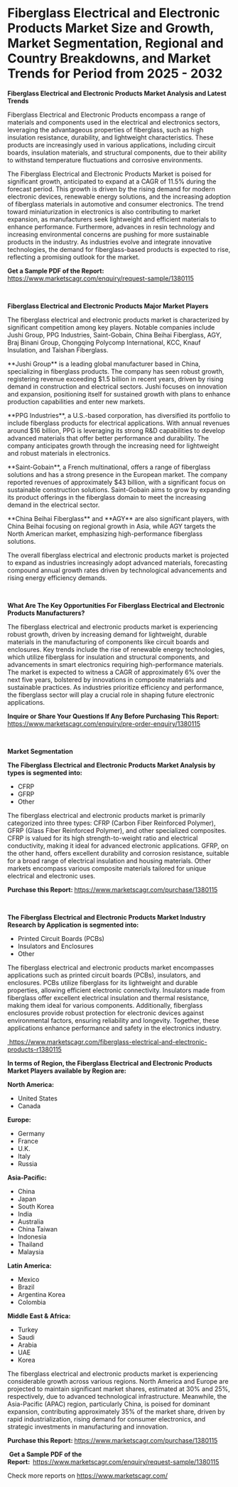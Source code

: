 <p><h1>Fiberglass Electrical and Electronic Products Market Size and Growth, Market Segmentation, Regional and Country Breakdowns, and Market Trends for Period from 2025 -  2032</h1></p><p><strong>Fiberglass Electrical and Electronic Products Market Analysis and Latest Trends</strong></p>
<p><p>Fiberglass Electrical and Electronic Products encompass a range of materials and components used in the electrical and electronics sectors, leveraging the advantageous properties of fiberglass, such as high insulation resistance, durability, and lightweight characteristics. These products are increasingly used in various applications, including circuit boards, insulation materials, and structural components, due to their ability to withstand temperature fluctuations and corrosive environments.</p><p>The Fiberglass Electrical and Electronic Products Market is poised for significant growth, anticipated to expand at a CAGR of 11.5% during the forecast period. This growth is driven by the rising demand for modern electronic devices, renewable energy solutions, and the increasing adoption of fiberglass materials in automotive and consumer electronics. The trend toward miniaturization in electronics is also contributing to market expansion, as manufacturers seek lightweight and efficient materials to enhance performance. Furthermore, advances in resin technology and increasing environmental concerns are pushing for more sustainable products in the industry. As industries evolve and integrate innovative technologies, the demand for fiberglass-based products is expected to rise, reflecting a promising outlook for the market.</p></p>
<p><strong>Get a Sample PDF of the Report:&nbsp;</strong> <a href="https://www.marketscagr.com/enquiry/request-sample/1380115?utm_campaign=2235&utm_medium=2&utm_source=Github&utm_content=ia&utm_term=01022025&utm_id=fiberglass-electrical-and-electronic-products">https://www.marketscagr.com/enquiry/request-sample/1380115</a></p>
<p>&nbsp;</p>
<p><strong>Fiberglass Electrical and Electronic Products Major Market Players</strong></p>
<p><p>The fiberglass electrical and electronic products market is characterized by significant competition among key players. Notable companies include Jushi Group, PPG Industries, Saint-Gobain, China Beihai Fiberglass, AGY, Braj Binani Group, Chongqing Polycomp International, KCC, Knauf Insulation, and Taishan Fiberglass.</p><p>**Jushi Group** is a leading global manufacturer based in China, specializing in fiberglass products. The company has seen robust growth, registering revenue exceeding $1.5 billion in recent years, driven by rising demand in construction and electrical sectors. Jushi focuses on innovation and expansion, positioning itself for sustained growth with plans to enhance production capabilities and enter new markets.</p><p>**PPG Industries**, a U.S.-based corporation, has diversified its portfolio to include fiberglass products for electrical applications. With annual revenues around $16 billion, PPG is leveraging its strong R&D capabilities to develop advanced materials that offer better performance and durability. The company anticipates growth through the increasing need for lightweight and robust materials in electronics.</p><p>**Saint-Gobain**, a French multinational, offers a range of fiberglass solutions and has a strong presence in the European market. The company reported revenues of approximately $43 billion, with a significant focus on sustainable construction solutions. Saint-Gobain aims to grow by expanding its product offerings in the fiberglass domain to meet the increasing demand in the electrical sector.</p><p>**China Beihai Fiberglass** and **AGY** are also significant players, with China Beihai focusing on regional growth in Asia, while AGY targets the North American market, emphasizing high-performance fiberglass solutions.</p><p>The overall fiberglass electrical and electronic products market is projected to expand as industries increasingly adopt advanced materials, forecasting compound annual growth rates driven by technological advancements and rising energy efficiency demands.</p></p>
<p>&nbsp;</p>
<p><strong>What Are The Key Opportunities For Fiberglass Electrical and Electronic Products Manufacturers?</strong></p>
<p><p>The fiberglass electrical and electronic products market is experiencing robust growth, driven by increasing demand for lightweight, durable materials in the manufacturing of components like circuit boards and enclosures. Key trends include the rise of renewable energy technologies, which utilize fiberglass for insulation and structural components, and advancements in smart electronics requiring high-performance materials. The market is expected to witness a CAGR of approximately 6% over the next five years, bolstered by innovations in composite materials and sustainable practices. As industries prioritize efficiency and performance, the fiberglass sector will play a crucial role in shaping future electronic applications.</p></p>
<p><strong>Inquire or Share Your Questions If Any Before Purchasing This Report:</strong> <a href="https://www.marketscagr.com/enquiry/pre-order-enquiry/1380115?utm_campaign=2235&utm_medium=2&utm_source=Github&utm_content=ia&utm_term=01022025&utm_id=fiberglass-electrical-and-electronic-products">https://www.marketscagr.com/enquiry/pre-order-enquiry/1380115</a></p>
<p>&nbsp;</p>
<p><strong>Market Segmentation</strong></p>
<p><strong>The Fiberglass Electrical and Electronic Products Market Analysis by types is segmented into:</strong></p>
<p><ul><li>CFRP</li><li>GFRP</li><li>Other</li></ul></p>
<p><p>The fiberglass electrical and electronic products market is primarily categorized into three types: CFRP (Carbon Fiber Reinforced Polymer), GFRP (Glass Fiber Reinforced Polymer), and other specialized composites. CFRP is valued for its high strength-to-weight ratio and electrical conductivity, making it ideal for advanced electronic applications. GFRP, on the other hand, offers excellent durability and corrosion resistance, suitable for a broad range of electrical insulation and housing materials. Other markets encompass various composite materials tailored for unique electrical and electronic uses.</p></p>
<p><strong>Purchase this Report:&nbsp;</strong><a href="https://www.marketscagr.com/purchase/1380115?utm_campaign=2235&utm_medium=2&utm_source=Github&utm_content=ia&utm_term=01022025&utm_id=fiberglass-electrical-and-electronic-products">https://www.marketscagr.com/purchase/1380115</a></p>
<p>&nbsp;</p>
<p><strong>The Fiberglass Electrical and Electronic Products Market Industry Research by Application is segmented into:</strong></p>
<p><ul><li>Printed Circuit Boards (PCBs)</li><li>Insulators and Enclosures</li><li>Other</li></ul></p>
<p><p>The fiberglass electrical and electronic products market encompasses applications such as printed circuit boards (PCBs), insulators, and enclosures. PCBs utilize fiberglass for its lightweight and durable properties, allowing efficient electronic connectivity. Insulators made from fiberglass offer excellent electrical insulation and thermal resistance, making them ideal for various components. Additionally, fiberglass enclosures provide robust protection for electronic devices against environmental factors, ensuring reliability and longevity. Together, these applications enhance performance and safety in the electronics industry.</p></p>
<p><a href="https://www.marketscagr.com/fiberglass-electrical-and-electronic-products-r1380115?utm_campaign=2235&utm_medium=2&utm_source=Github&utm_content=ia&utm_term=01022025&utm_id=fiberglass-electrical-and-electronic-products">&nbsp;https://www.marketscagr.com/fiberglass-electrical-and-electronic-products-r1380115</a></p>
<p><strong>In terms of Region, the Fiberglass Electrical and Electronic Products Market Players available by Region are:</strong></p>
<p>
    <p> <strong> North America: </strong>
        <ul>
            <li>United States</li>
            <li>Canada</li>
        </ul>
        </p> 
    <p> <strong> Europe: </strong>
        <ul>
            <li>Germany</li>
            <li>France</li>
            <li>U.K.</li>
            <li>Italy</li>
            <li>Russia</li>
        </ul>
        </p> 
    <p> <strong> Asia-Pacific: </strong>
        <ul>
            <li>China</li>
            <li>Japan</li>
            <li>South Korea</li>
            <li>India</li>
            <li>Australia</li>
            <li>China Taiwan</li>
            <li>Indonesia</li>
            <li>Thailand</li>
            <li>Malaysia</li>
        </ul>
        </p> 
    <p> <strong> Latin America: </strong>
        <ul>
            <li>Mexico</li>
            <li>Brazil</li>
            <li>Argentina Korea</li>
            <li>Colombia</li>
        </ul>
        </p> 
    <p> <strong> Middle East & Africa: </strong>
        <ul>
            <li>Turkey</li>
            <li>Saudi</li>
            <li>Arabia</li>
            <li>UAE</li>
            <li>Korea</li>
        </ul>
    </p>
    </p>
<p><p>The fiberglass electrical and electronic products market is experiencing considerable growth across various regions. North America and Europe are projected to maintain significant market shares, estimated at 30% and 25%, respectively, due to advanced technological infrastructure. Meanwhile, the Asia-Pacific (APAC) region, particularly China, is poised for dominant expansion, contributing approximately 35% of the market share, driven by rapid industrialization, rising demand for consumer electronics, and strategic investments in manufacturing and innovation.</p></p>
<p><strong>Purchase this Report: </strong><a href="https://www.marketscagr.com/purchase/1380115?utm_campaign=2235&utm_medium=2&utm_source=Github&utm_content=ia&utm_term=01022025&utm_id=fiberglass-electrical-and-electronic-products">https://www.marketscagr.com/purchase/1380115</a></p>
<p>&nbsp;<strong>Get a Sample PDF of the Report:&nbsp;&nbsp;</strong><a href="https://www.marketscagr.com/enquiry/request-sample/1380115?utm_campaign=2235&utm_medium=2&utm_source=Github&utm_content=ia&utm_term=01022025&utm_id=fiberglass-electrical-and-electronic-products">https://www.marketscagr.com/enquiry/request-sample/1380115</a></p>
<p><strong></strong></p>
<p>Check more reports on <a href="https://www.marketscagr.com/?utm_campaign=2235&utm_medium=2&utm_source=Github&utm_content=ia&utm_term=01022025&utm_id=fiberglass-electrical-and-electronic-products">https://www.marketscagr.com/</a></p>